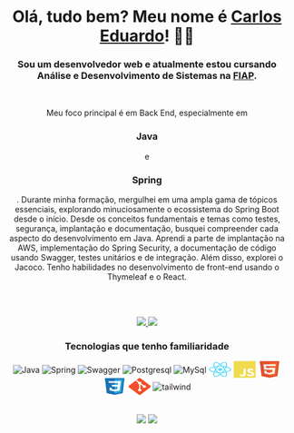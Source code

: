 <div align="center">
  <h1>Olá, tudo bem? Meu nome é <a href="https://www.linkedin.com/in/carlosealeixo" target="_blank">Carlos Eduardo</a>! 👋🏽</h1>
  
  <h3>
    Sou um desenvolvedor web e atualmente estou cursando Análise e Desenvolvimento de Sistemas na <a href="https://www.fiap.com.br/" target="_blank">FIAP</a>.
  </h3>

   <br>

  <p>
    Meu foco principal é em Back End, especialmente em <h3>Java</h3> e <h3>Spring</h3>.
    Durante minha formação, mergulhei em uma ampla gama de tópicos essenciais, explorando minuciosamente o ecossistema do Spring Boot desde o início.
    Desde os conceitos fundamentais e temas como testes, segurança, implantação e documentação, busquei compreender cada aspecto do desenvolvimento em Java.
    Aprendi a parte de implantação na AWS, implementação do Spring Security, a documentação de código usando Swagger, testes unitários e de integração.
    Além disso, explorei o Jacoco. Tenho habilidades no desenvolvimento de front-end usando o Thymeleaf e o React.
  </p>
</div>

<br><br>

<div align="center">
  <a href="https://github.com/SAIKO9X">
    <img height="180rem" src="https://github-readme-stats.vercel.app/api?username=saiko9x&show_icons=true&theme=dracula" />
    <img height="180rem" src="https://github-readme-stats.vercel.app/api/top-langs?username=saiko9x&show_icons=true&theme=dracula" />
  </a>
</div>

<h3 align="center">Tecnologias que tenho familiaridade</h3>

<div align="center" valign="top">
  <img align="center" alt="Java" height="30" width="40" src="https://cdn.jsdelivr.net/gh/devicons/devicon@latest/icons/java/java-original.svg" />
  <img align="center" alt="Spring" height="30" width="40" src="https://cdn.jsdelivr.net/gh/devicons/devicon@latest/icons/spring/spring-original.svg" />
  <img align="center" alt="Swagger" height="30" width="40" src="https://cdn.jsdelivr.net/gh/devicons/devicon@latest/icons/swagger/swagger-original.svg" />
  <img align="center" alt="Postgresql" height="30" width="40" src="https://cdn.jsdelivr.net/gh/devicons/devicon@latest/icons/postgresql/postgresql-original.svg" />
  <img align="center" alt="MySql" height="30" width="40" src="https://cdn.jsdelivr.net/gh/devicons/devicon@latest/icons/mysql/mysql-original.svg" />
  <img align="center" alt="React" height="30" width="40" src="https://raw.githubusercontent.com/devicons/devicon/master/icons/react/react-original.svg">
  <img align="center" alt="Js" height="30" width="40" src="https://raw.githubusercontent.com/devicons/devicon/master/icons/javascript/javascript-plain.svg">
  <img align="center" alt="HTML" height="30" width="40" src="https://raw.githubusercontent.com/devicons/devicon/master/icons/html5/html5-original.svg">
  <img align="center" alt="CSS" height="30" width="40" src="https://raw.githubusercontent.com/devicons/devicon/master/icons/css3/css3-original.svg">
  <img align="center" alt="git" height="30" width="40" src="https://raw.githubusercontent.com/devicons/devicon/master/icons/git/git-original.svg">
  <img align="center" alt="tailwind" height="30" width="40" src="https://cdn.jsdelivr.net/gh/devicons/devicon@latest/icons/tailwindcss/tailwindcss-original.svg" />
</div><br><br>

<div align="center">
  <a href="https://www.linkedin.com/in/carlosealeixo" target="_blank"><img src="https://img.shields.io/badge/-LinkedIn-%230077B5?style=for-the-badge&logo=linkedin&logoColor=white" target="_blank"></a>
  <a href="mailto:cardosed3@gmail.com"><img src="https://img.shields.io/badge/-Gmail-%23333?style=for-the-badge&logo=gmail&logoColor=white" target="_blank"></a>
</div><br>
